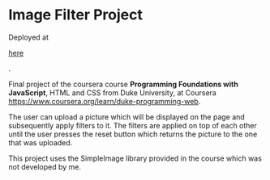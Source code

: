 # Image Filter Project

Deployed at <p><a href="https://flowerloop.github.io/Image-Filter/" target="_blank">here</a></p>.

Final project of the coursera course **Programming Foundations with JavaScript**, HTML and CSS from Duke University, at Coursera https://www.coursera.org/learn/duke-programming-web.

The user can upload a picture which will be displayed on the page and subsequently apply filters to it. The filters are applied on top of each other until the user presses the 
reset button which returns the picture to the one that was uploaded.

This project uses the SimpleImage library provided in the course which was not developed by me.
